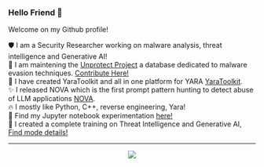 ### Hello Friend 👋

Welcome on my Github profile! 

 🛡️  I am a Security Researcher working on malware analysis, threat intelligence and Generative AI! <br />
 👾  I am maintening the [Unprotect Project](https://unprotect.it/) a database dedicated to malware evasion techniques. [Contribute Here!](https://github.com/Unprotect-Project/Unprotect_Submission)<br />
 🥷  I have created YaraToolkit and all in one platform for YARA [YaraToolkit](https://yaratoolkit.securitybreak.io/).<br />
 ✨  I released NOVA which is the first prompt pattern hunting to detect abuse of LLM applications [NOVA](https://novahunting.ai).<br />
 🔥  I mostly like Python, C++, reverse engineering, Yara!<br />
 🧪  Find my Jupyter notebook experimentation [here!](https://fr0gger.github.io/jupyter-collection/) <br />
 🤖  I created a complete training on Threat Intelligence and Generative AI, [Find mode details!](https://store.securitybreak.io/ctiai)
 
---

<p align="center">
  <img src="https://github-readme-stats.vercel.app/api?username=fr0gger&show_icons=true&theme=tokyonight"/>
</p>
